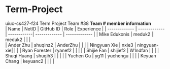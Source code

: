 # Term-Project
uiuc-cs427-f24 Term Project Team #38
<b>Team # member information</b>
<br/>
| Name          | NetID         | GitHub ID   | Role          | Experience    |
| ------------- | ------------- | ------------| ------------- | ------------- |
| Mike Edukonis | meduk2        | meduk2      |               |               |            
| Ander Zhu     | shuqinz2      | AnderZhu    |               |               |
| Ningyuan Xie  | nxie3         | ningyuan-xie|               |               |
| Ryan Forester | ryanef2       |             |               |               |
| Shijie Fan    | shijief2      | W1ndfan     |               |               |
| Shuqi Huang   | shuqih3       |             |               |               |
| Yuchen Gu     | yg11          | yuchengu    |               |               |
| Keyuan Chang  | keyuanc2      |             |               |               |
<br/>
